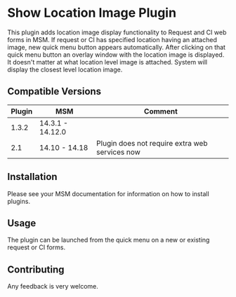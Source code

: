 # Show Location Image Plugin

This plugin adds location image display functionality to Request and CI web forms in MSM.
If request or CI has specified location having an attached image, new quick menu button appears automatically.
After clicking on that quick menu button an overlay window with the location image is displayed.
It doesn't matter at what location level image is attached. System will display the closest level location image.


## Compatible Versions

| Plugin  | MSM              | Comment
|---------|------------------|---------------
| 1.3.2   | 14.3.1 - 14.12.0 |
| 2.1     | 14.10 - 14.18    | Plugin does not require extra web services now


## Installation

Please see your MSM documentation for information on how to install plugins.


## Usage

The plugin can be launched from the quick menu on a new or existing request or CI forms.


## Contributing

 Any feedback is very welcome.